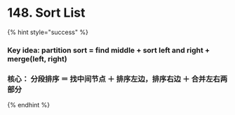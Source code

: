 # 148. Sort List

{% hint style="success" %}
### Key idea: partition sort = find middle + sort left and right + merge\(left, right\)

### 核心： 分段排序 ＝ 找中间节点 ＋ 排序左边，排序右边 ＋ 合并左右两部分
{% endhint %}

